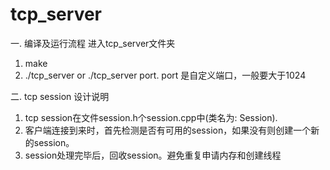 # tcp_server

一.  编译及运行流程
进入tcp_server文件夹
1. make
2. ./tcp_server or ./tcp_server port. port 是自定义端口，一般要大于1024

二. tcp session 设计说明
   1. tcp session在文件session.h个session.cpp中(类名为: Session).
   2. 客户端连接到来时，首先检测是否有可用的session，如果没有则创建一个新的session。
   3. session处理完毕后，回收session。避免重复申请内存和创建线程
